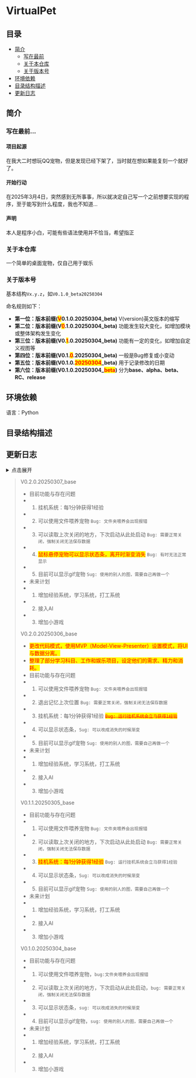 # VirtualPet

## 目录

* [简介](#简介)
  * [写在最前](#写在最前)
  * [关于本仓库](#关于本仓库)
  * [关于版本号](#关于版本号)
* [环境依赖](#环境依赖)
* [目录结构描述](#目录结构描述)
* [更新日志](#更新日志)

## 简介
### 写在最前...

#### 项目起源

在我大二时想玩QQ宠物，但是发现已经下架了，当时就在想如果能复刻一个就好了。

#### 开始行动

在2025年3月4日，突然感到无所事事，所以就决定自己写一个之前想要实现的程序，至于能写到什么程度，我也不知道...

#### 声明

本人是程序小白，可能有些语法使用并不恰当，希望指正

### 关于本仓库

一个简单的桌面宠物，仅自己用于娱乐

### 关于版本号
基本结构`Vx.y.z`，如`V0.1.0_beta20250304`

命名规则如下：
- **第一位：版本前缀(<span style="color:red;background-color:yellow">V</span>0.1.0.20250304_beta)**
V(version)英文版本的缩写
- **第二位：版本前缀(V<span style="color:red;background-color:yellow">0</span>.1.0.20250304_beta)**
功能发生较大变化，如增加模块或整体架构发生变化
- **第三位：版本前缀(V0.<span style="color:red;background-color:yellow">1</span>.0.20250304_beta)**
功能有一定的变化，如增加自定义视图等
- **第四位：版本前缀(V0.1.<span style="color:red;background-color:yellow">0</span>.20250304_beta)**
一般是Bug修复或小变动
- **第五位：版本前缀(V0.1.0.<span style="color:red;background-color:yellow">20250304</span>_beta)**
用于记录修改的日期
- **第六位：版本前缀(V0.1.0.20250304_<span style="color:red;background-color:yellow">beta</span>)**
分为**base、alpha、beta、RC、release**

## 环境依赖

语言：Python

## 目录结构描述

## 更新日志
<details>
<summary>点击展开</summary>
</details>

> V0.2.0.20250307_base
> - 目前功能与存在问题 
>  - 1. 挂机系统：每1分钟获得1经验
>  - 2. 可以使用文件喂养宠物 `Bug: 文件夹喂养会出现报错`
>  - 3. 可以读取上次关闭的地方，下次启动从此处启动 `Bug: 需要正常关闭，强制关闭无法保存数据`
>  - 4. <span style="color:red;background-color:yellow">鼠标悬停宠物可以显示状态条，离开时渐变消失</span> `Bug: 有时无法正常显示`
>  - 5. 目前可以显示gif宠物 `Sug: 使用的别人的图，需要自己再做一个`
> - 未来计划
>  - 1. 增加经验系统，学习系统，打工系统
>  - 2. 接入AI
>  - 3. 增加小游戏
>
>
> V0.2.0.20250306_base
> - <span style="color:red;background-color:yellow">更改代码模式，使用MVP（Model-View-Presenter）设置模式，将UI与数据分离。</span>
> - <span style="color:red;background-color:yellow">整理了部分学习科目、工作和娱乐项目，设定他们的需求、精力和消耗。</span>
> - 目前功能与存在问题
>  - 1. 可以使用文件喂养宠物 `Bug: 文件夹喂养会出现报错`
>  - 2. 退出记忆上次位置 `Bug: 需要正常关闭，强制关闭无法保存数据`
>  - 3. 挂机系统：每1分钟获得1经验 <span style="color:red;background-color:yellow">~~`Bug: 运行挂机系统会立马获得1经验`~~</span>
>  - 4. 可以显示状态条，`Sug: 可以改成消失的时候渐变`
>  - 5. 目前可以显示gif宠物 `Sug: 使用的别人的图，需要自己再做一个`
> - 未来计划
>  - 1. 增加经验系统，学习系统，打工系统
>  - 2. 接入AI
>  - 3. 增加小游戏
>
>
> V0.1.1.20250305_base
> - 目前功能与存在问题
>  - 1. 可以使用文件喂养宠物 `Bug: 文件夹喂养会出现报错`
>  - 2. 可以读取上次关闭的地方，下次启动从此处启动 `Bug: 需要正常关闭，强制关闭无法保存数据`
>  - 3. <span style="color:red;background-color:yellow">挂机系统：每1分钟获得1经验</span> `Bug: 运行挂机系统会立马获得1经验`
>  - 4. 可以显示状态条，`Sug: 可以改成消失的时候渐变`
>  - 5. 目前可以显示gif宠物 `Sug: 使用的别人的图，需要自己再做一个`
> - 未来计划
>  - 1. 增加经验系统，学习系统，打工系统
>  - 2. 接入AI
>  - 3. 增加小游戏
>
>
> V0.1.0.20250304_base
> - 目前功能与存在问题
>  - 1. 可以使用文件喂养宠物，`bug:文件夹喂养会出现报错`
>  - 2. 可以读取上次关闭的地方，下次启动从此处启动，`bug: 需要正常关闭，强制关闭无法保存数据`
>  - 3. 可以显示状态条，`sug: 可以改成消失的时候渐变`
>  - 4. 目前可以显示gif宠物，`sug: 使用的别人的图，需要自己再做一个`
> - 未来计划
>  - 1. 增加经验系统，学习系统，打工系统
>  - 2. 接入AI
>  - 3. 增加小游戏
>
>
